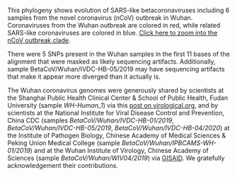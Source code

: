 This phylogeny shows evolution of SARS-like betacoronaviruses including 6 samples from the novel coronavirus (nCoV) outbreak in Wuhan. Coronaviruses from the Wuhan outbreak are colored in red, while related SARS-like coronaviruses are colored in blue. [Click here to zoom into the nCoV outbreak clade](/sars-like-cov?clade=nCoV).

There were 5 SNPs present in the Wuhan samples in the first 11 bases of the alignment that were masked as likely sequencing artifacts. Additionally, sample BetaCoV/Wuhan/IVDC-HB-05/2019 may have sequencing artifacts that make it appear more diverged than it actually is.

The Wuhan coronavirus genomes were generously shared by scientists at the Shanghai Public Health Clinical Center & School of Public Health, Fudan University (sample *WH-Human_1*) via this [post on virological.org](http://virological.org/t/initial-genome-release-of-novel-coronavirus/319), and by scientists at the National Institute for Viral Disease Control and Prevention, China CDC (samples *BetaCoV/Wuhan/IVDC-HB-01/2019*, *BetaCoV/Wuhan/IVDC-HB-05/2019*, *BetaCoV/Wuhan/IVDC-HB-04/2020*) at the Institute of Pathogen Biology, Chinese Academy of Medical Sciences & Peking Union Medical College (sample *BetaCoV/Wuhan/IPBCAMS-WH-01/2019*) and at the Wuhan Institute of Virology, Chinese Academy of Sciences (sample *BetaCoV/Wuhan/WIV04/2019*) via [GISAID](https://gisaid.org). We gratefully acknowledgement their contributions.

